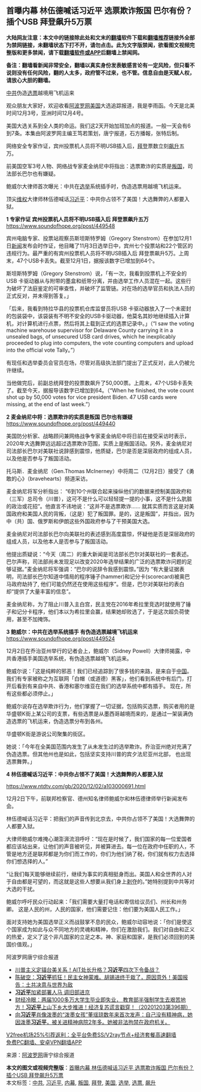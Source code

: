  <h2>首曝内幕 林伍德喊话习近平 选票欺诈叛国 巴尔有份？插个USB 拜登飙升5万票</h2> <p class="notice"><b>大陆网友注意：本文中的链接除此处和文末的<a href="https://github.com/bannedbook/fanqiang" >翻墙</a>软件下载和<a href="https://github.com/killgcd/justmysocks/blob/master/README.md">翻墙推荐</a>链接外全部为禁网链接，未翻墙状态下打不开，请勿点击。此为文字版禁闻，欲看图文视频完整版和更多禁闻，请下载<a href="https://github.com/bannedbook/fanqiang">翻墙软件或APP</a>后翻墙上禁闻网。</p><p>备注：翻墙看新闻非常安全，翻墙以真实身份发表敏感言论有一定风险，但只看不说则没有任何风险，翻的人太多，政府管不过来，也不管。信息自由是天赋人权，请放心大胆的翻墙。</b></p>  <div class="entry"> <p id="summary"><a href="https://www.bannedbook.org/bnews/tag/%e4%b8%ad%e5%85%b1/" class="st_tag internal_tag" rel="tag" title="标签 中共 下的日志">中共</a>伪造<a href="https://www.bannedbook.org/bnews/tag/%E9%80%89%E7%A5%A8/" class="st_tag internal_tag" rel="tag" title="标签 选票 下的日志">选票</a>越境用飞机运来 </p> <p>观众朋友大家好，欢迎收看<span class='wp_keywordlink_affiliate'><a href="https://www.aboluowang.com/" title="阿波罗网" target="_blank">阿波罗网</a></span><a href="https://www.bannedbook.org/bnews/tag/%e7%be%8e%e5%9b%bd/" class="st_tag internal_tag" rel="tag" title="标签 美国 下的日志">美国</a>大选追踪报道，我是李雨函。今天是北美时间12月3号，亚洲时间12月4号。</p> <p>美国大选关系到全人类的命运。我们这2天开始加班加点的报道。一般一天会有6到7条。本集由阿波罗网主编王笃若策划，唐宁报道，石方播報，张特后制。</p> <p>网络安全专家作证，宾州投票机人员将不明USB插入后，<a href="https://www.bannedbook.org/bnews/tag/%e6%8b%9c%e7%99%bb/" class="st_tag internal_tag" rel="tag" title="标签 拜登 下的日志">拜登</a>票数立刻<a href="https://www.bannedbook.org/bnews/tag/%E9%A3%99%E5%8D%87/" class="st_tag internal_tag" rel="tag" title="标签 飙升 下的日志">飙升</a>五万。&nbsp;</p> <p>前美国空军3号人物、网络战专家麦金纳尼中将指出：选票欺诈的实质是<a href="https://www.bannedbook.org/bnews/tag/%E5%8F%9B%E5%9B%BD/" class="st_tag internal_tag" rel="tag" title="标签 叛国 下的日志">叛国</a>，司法部长巴尔也有嫌疑。</p> <p>鲍威尔大律师首次曝光：中共在<a href="https://www.bannedbook.org/bnews/tag/%e9%80%89%e4%b8%be/" class="st_tag internal_tag" rel="tag" title="标签 选举 下的日志">选举</a>系统插手时，伪造选票用越境飞机运来。</p> <p>顶尖<span class='wp_keywordlink_affiliate'><a href="https://www.bannedbook.org/bnews/weiquan/" title="维权" target="_blank">维权</a></span>大律师林伍德喊话<a href="https://www.bannedbook.org/bnews/tag/%e4%b9%a0%e8%bf%91%e5%b9%b3/" class="st_tag internal_tag" rel="tag" title="标签 习近平 下的日志">习近平</a>：中共你占领不了美国！大选舞弊的人都要入狱。</p> <p><strong>1 专家作证 宾州投票机人员将不明USB插入后 拜登票飙升五万</strong><br /><a href="https://www.soundofhope.org/post/449548">https://www.soundofhope.org/post/449548</a></p> <p>宾州电脑专家、投票站观察员斯坦斯特罗姆（Gregory Stenstrom）在参加12月1日<span class='wp_keywordlink_affiliate'><a href="https://www.bannedbook.org/" title="新闻">新闻</a></span>发布会时作证，他目睹了11月3日选举日中，宾州七个投票站和22个管区的违规行为。最严重的有宾州投票机人员将不明USB插入后 拜登票飙升5万。上周末，47个USB卡丢失。截至12月1日，据报该数字已增加到64个。</p>  <p>斯坦斯特罗姆（Gregory Stenstrom）说，「有一次，我看到投票机上不安全的USB 卡驱动器从与附带的墨盒和纸带分离，并由选举工作人员混在一起。这些行为破坏了法庭鉴定的可审查性，并破坏了监管链。对在场的选举官员和执法人员的正式反对，并未得到答复。」</p> <p>「后来，我看到特拉华县的投票机仓库监督员将USB 卡驱动器放入了一个未密封的包装袋中，该袋装有不明不安全的USB卡驱动器，他莫名其妙地继续插入计算机，对计算机进行点票，然后将其上载到正式的选票记录中。」（“I saw the voting machine warehouse supervisor for Delaware County carrying it in a unsealed bags, of unsecured USB card drives, which he inexplicably proceeded to plug into computers, the vote counting computers and upload into the official vote Tally。”）</p> <p>有现任和选举委员会官员在场，尽管对高级执法部门提出了正式反对，此人仍被允许继续。</p> <p>当他做完后，前副总统拜登的投票数飙升了50,000票。上周末，47个USB卡丢失了。截至今天，据报导该数字已增加到64。（“When he finished, the vote count shot up by 50,000 votes for vice president Biden. 47 USB cards were missing, at the end of last week.”）</p> <p><strong>2 麦金纳尼中将：选票欺诈的实质是叛国 巴尔也有嫌疑</strong><br /><a href="https://www.soundofhope.org/post/449440">https://www.soundofhope.org/post/449440</a></p> <p></p> <p>美国防分析家、战略顾问兼网络战争专家麦金纳尼中将日前在接受采访时表示，2020年大选舞弊远远超过选票欺诈范围，实质上是叛国活动。另外，麦金纳尼对司法部长巴尔对美联社说辞感到震惊，他质疑，巴尔是否是深层政府的组成人员，以及他是否参与了叛国活动。</p> <p>托马斯．麦金纳尼（Gen.Thomas McInerney）中将周二（12月2日）接受了《勇敢的心》（bravehearts）频道采访。</p> <p>麦金纳尼将军分析指出： “6到10个州联合起来操纵他们的数据来控制美国政府和（三军）总司令（川普），这可不是什么可以轻轻提一提的小事，这不是什么肮脏的政治或花招”。他直言不讳地说：“这并不是选票欺诈…… 就其实质而言这是对美国政府和美国人民的背叛，（这是）犯了叛国罪。是的，这是叛国”，并指出，因为中（共）国、俄罗斯和伊朗这些外国政府参与了干预美国大选。</p>  <p>麦金纳尼对司法部长巴尔向美联社的表述感到高度震惊，怀疑他是否是深层政府的组成人员，以及他本人是否参与了叛国活动。</p> <p>他提出质疑说：“今天（周二）的重大新闻是司法部长巴尔对美联社的一套表述。巴尔声称，司法部尚未发现足以改变2020年选举结果的广泛的选票欺诈问题的足够证据。”麦金纳尼将军强调：“巴尔的说辞令我感到震惊。”因为 “有大量证据表明，司法部长巴尔知道中情局的程序锤子(hammer)和记分卡(scorecard)被奥巴马政府劫持了, 他们可能仍然还在使用这些程序”。但是，巴尔对美联社的表白却“提供了大量丰富的信息”。</p> <p>麦金纳尼称，为了阻止川普入主白宫，民主党在2016年希拉里竞选时就使用了锤子和记分卡程序，他们本以为希拉里会赢，结果她却败选了，于是这次超负荷使用，甚至不加掩饰。</p> <p><strong>3 鲍威尔：中共在选举系统插手 有伪造选票越境飞机运来</strong><br /><a href="https://www.soundofhope.org/post/449524">https://www.soundofhope.org/post/449524</a></p> <p>12月2日在乔治亚州举行的记者会上，鲍威尔（Sidney Powell）大律师揭露，中共香港插手美国选举系统，有伪造选票越境飞机运来。</p> <p>鲍威尔说：「这是纯粹的邪恶！我们已经追踪到了很多钱的来路，是来自于<span class='wp_keywordlink_affiliate'><a href="https://www.bannedbook.org/" title="中国" target="_blank">中国</a></span>。 我们有专家被称之为互联网「白帽（或道德）黑客」，他们看到系统中有后门，打开后看到有来自中共、香港和塞尔维亚在我们的选举系统中都有插手。 现在，所有这些都必须停止。」</p> <p>鲍威尔说存在选举欺诈行为，他们掌握了一切证据，包括购买选票，购买者用的是华盛顿K街上某公司的支票，有些选票是从墨西哥越境而来的，是通过一架装满伪造选票的飞机运来，伪造选票分布到各州。</p> <p>华盛顿K街是游说公司聚集的街区。</p> <p>她说：「今年在全美国范围内发生了从未发生过的选举欺诈。乔治亚州绝对充满了伪造选票。但其他州也是如此，包括坚实支持川普的宾夕法尼亚州北部， 也出现选票舞弊。」</p>  <p><strong>4 林伍德喊话习近平：中共你占领不了美国！大选舞弊的人都要入狱</strong></p> <p><a href="https://www.ntdtv.com/gb/2020/12/02/a103000691.html">https://www.ntdtv.com/gb/2020/12/02/a103000691.html</a></p> <p>12月2日下午，前联邦检察官、德州知名律师鲍威尔和林伍德律师举行新闻发布会。</p> <p>林伍德喊话习近平：把我们的声音传到北京去，中共你占领不了美国！大选舞弊的人都要入狱。</p> <p>大律师鲍威尔难掩心潮澎湃流泪呼吁：“现在是时候了，我们国家的每一位爱国者都应该站出来，让他们的声音被听见，并被算进去。每一位在政府中任职的人，不管是地方还是联邦都是为你们而工作的，你们为他们纳了税，你们就有权力去选择你们想选择的人。”</p> <p>“让我们每天能够继续前行，继续为事实的真相挺身而出。美国人和全世界的人对于自由都是可望的，而这就是这些人想要从我们身上<span class='wp_keywordlink'><a href="https://www.bannedbook.org/forum2/topic21.html" title="《剥夺》 黄建民 著" target="_blank">剥夺</a></span>的。”她特别提到中共等对大选的干扰。</p> <p>鲍威尔呼吁民众行动起来：「我们需要大量打电话和寄信给议员们、州长和州务卿。 这是人民的州，人民的国家，他们需要记住：他们要为美国人民工作。」</p> <p>面对支持她为美国选举正义而战鼓掌不息的民众，鲍威尔动容地说：「你们是使这个国家成为如此与众不同地方的灵魂和精神，你们在激励我们。我们对自由和正义的热爱，定义了这个非凡国家的立足之本。神、家庭和国家，是我们必须回到的美国价值观。」</p> <p>阿波罗网唐宁综合报道</p>  <ul class='op-related-articles' title='相关阅读'> <li><a href='https://www.bannedbook.org/bnews/taiwannews/20201203/1441547.html' target='_blank'>川普主义定锚台美关系！AIT处长升格？<b>习近平</b>四次下令备战？</a></li> <li><a href='https://www.bannedbook.org/bnews/cbnews/20201203/1441486.html' target='_blank'>陈破空：<b>习近平</b>抓狂！民主女神蒙难。胡锡进终于栽了，原因意外！美国报告：土共决意与世界为敌</a></li> <li><a href='https://www.bannedbook.org/bnews/cbnews/20201203/1441478.html' target='_blank'><b>习近平</b>加紧部署人马 调旧部进京</a></li> <li><a href='https://www.bannedbook.org/bnews/bannedvideo/20201203/1441397.html' target='_blank'>财经冷眼：两届1000多万大学生毕业即失业， 教育部半强制学生去艰苦地方！<b>习近平</b>上山下乡大步推进！经济复苏谎言戳穿！（20201203第396期）</a></li> <li><a href='https://www.bannedbook.org/bnews/bannedvideo/20201203/1441266.html' target='_blank'>向<b>习近平</b>肖像泼墨的“泼墨女孩”董瑶琼数年来首次发声：自己没有精神病，她因泼墨<b>习近平</b>，被关进精神病院2年多。她被非法拘禁在政府机关。</a></li> </ul> <p class="texttj"> <a href="https://github.com/bannedbook/fanqiang/wiki/V2ray%E6%9C%BA%E5%9C%BA" target="_blank">V2free机场25%引荐返利：全平台免费SS/V2ray节点+经济套餐高速翻墙</a><br/> <a href="https://github.com/bannedbook/fanqiang/wiki/%E7%A6%81%E9%97%BB%E7%BD%91%E5%AE%89%E5%8D%93%E7%BF%BB%E5%A2%99%E6%96%B0%E9%97%BBAPP" target="_blank">免费PC翻墙、安卓VPN翻墙APP</a></p><p> 来源：<a href="https://www.aboluowang.com/2020/1203/1530135.html" target="_blank">阿波罗网</a>唐宁综合报道 </p><a name='sharetosocial'></a>       <div><b>本文的图文或视频完整版</b>：<a href='https://www.bannedbook.org/bnews/topimagenews/20201203/1441592.html'>首曝内幕 林伍德喊话习近平 选票欺诈叛国 巴尔有份？插个USB 拜登飙升5万票</a></div>  </div><!--END ENTRY--> <div class="postfooter"> <div>本文标签：<a href="https://www.bannedbook.org/bnews/tag/%e4%b8%ad%e5%85%b1/" rel="tag">中共</a>, <a href="https://www.bannedbook.org/bnews/tag/%e4%b9%a0%e8%bf%91%e5%b9%b3/" rel="tag">习近平</a>, <a href="https://www.bannedbook.org/bnews/tag/%E5%86%85%E5%B9%95/" rel="tag">内幕</a>, <a href="https://www.bannedbook.org/bnews/tag/%E5%8F%9B%E5%9B%BD/" rel="tag">叛国</a>, <a href="https://www.bannedbook.org/bnews/tag/%e6%8b%9c%e7%99%bb/" rel="tag">拜登</a>, <a href="https://www.bannedbook.org/bnews/tag/%e7%be%8e%e5%9b%bd/" rel="tag">美国</a>, <a href="https://www.bannedbook.org/bnews/tag/%e9%80%89%e4%b8%be/" rel="tag">选举</a>, <a href="https://www.bannedbook.org/bnews/tag/%E9%80%89%E7%A5%A8/" rel="tag">选票</a>, <a href="https://www.bannedbook.org/bnews/tag/%E9%A3%99%E5%8D%87/" rel="tag">飙升</a></div>  </div><!--END POSTFOOTER--> 